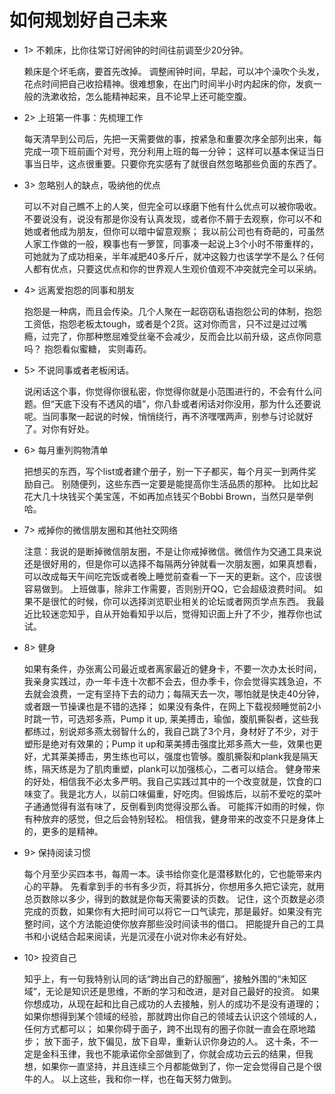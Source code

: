 # 如何规划好自己未来




- 1> 不赖床，比你往常订好闹钟的时间往前调至少20分钟。

    赖床是个坏毛病，要首先改掉。
调整闹钟时间，早起，可以冲个澡吹个头发，花点时间把自己收拾精神。很难想象，在出门时间半小时内起床的你，发疯一般的洗漱收拾，怎么能精神起来，且不论早上还可能空腹。
- 2> 上班第一件事：先梳理工作

     每天清早到公司后，先把一天需要做的事，按紧急和重要次序全部列出来，每完成一项下班前画个对号，充分利用上班的每一分钟；
这样可以基本保证当日事当日毕，这点很重要。只要你充实感有了就很自然忽略那些负面的东西了。

- 3> 忽略别人的缺点，吸纳他的优点

    可以不对自己瞧不上的人笑，但完全可以琢磨下他有什么优点可以被你吸收。
不要说没有，说没有那是你没有认真发现，或者你不屑于去观察，你可以不和她或者他成为朋友，但你可以暗中留意观察；
我以前公司也有奇葩的，可虽然人家工作做的一般，糗事也有一箩筐，同事凑一起说上3个小时不带重样的，可她就为了成功相亲，半年减肥40多斤斤，就冲这毅力也该学学不是么？任何人都有优点，只要这优点和你的世界观人生观价值观不冲突就完全可以采纳。

- 4> 远离爱抱怨的同事和朋友

    抱怨是一种病，而且会传染。几个人聚在一起窃窃私语抱怨公司的体制，抱怨工资低，抱怨老板太tough，或者是个2货。这对你而言，只不过是过过嘴瘾，过完了，你那种憋屈难受丝毫不会减少，反而会比以前升级，这点你同意吗？
抱怨看似蜜糖， 实则毒药。

- 5> 不说同事或者老板闲话。

    说闲话这个事，你觉得你很私密，你觉得你就是小范围进行的，不会有什么问题。但“天底下没有不透风的墙”，你八卦或者闲话对你没用，那为什么还要说呢。当同事聚一起说的时候，悄悄绕行，再不济嘿嘿两声，别参与讨论就好了。对你有好处。

- 6> 每月重列购物清单

    把想买的东西，写个list或者建个册子，别一下子都买，每个月买一到两件奖励自己。
别随便列，这些东西一定要是能提高你生活品质的那种。
比如比起花大几十块钱买个美宝莲，不如再加点钱买个Bobbi Brown，当然只是举例哈。

- 7> 戒掉你的微信朋友圈和其他社交网络

    注意：我说的是断掉微信朋友圈，不是让你戒掉微信。微信作为交通工具来说还是很好用的，但是你可以选择不每隔两分钟就看一次朋友圈，如果真想看，可以改成每天午间吃完饭或者晚上睡觉前查看一下一天的更新。这个，应该很容易做到。
上班做事，除非工作需要，否则别开QQ，它会超级浪费时间。
如果不是很忙的时候，你可以选择浏览职业相关的论坛或者网页学点东西。
我最近比较迷恋知乎，自从开始看知乎以后，觉得知识面上升了不少，推荐你也试试。

- 8> 健身

    如果有条件，办张离公司最近或者离家最近的健身卡，不要一次办太长时间，我亲身实践过，办一年卡连十次都不会去，但办季卡，你会觉得实践急迫，不去就会浪费，一定有坚持下去的动力；每隔天去一次，哪怕就是快走40分钟，或者跟一节操课也是不错的选择；
如果没有条件，在网上下载视频睡觉前2小时跳一节，可选郑多燕，Pump it up, 莱美搏击，瑜伽，腹肌撕裂者，这些我都练过，别说郑多燕太弱智什么的，我自己跳了3个月，身材好了不少，对于塑形是绝对有效果的；Pump it up和莱美搏击强度比郑多燕大一些，效果也更好，尤其莱美搏击，男生练也可以，强度也管够。腹肌撕裂和plank我是隔天练，隔天练是为了肌肉重塑，plank可以加强核心，二者可以结合。
健身带来的好处，相信我不必太多严明。我自己实践过其中的一个改变就是，饮食的口味变了。我是北方人，以前口味偏重，好吃肉。但锻炼后，以前不爱吃的菜叶子通通觉得有滋有味了，反倒看到肉觉得没那么香。
可能挥汗如雨的时候，你有种放弃的感觉，但之后会特别轻松。
相信我，健身带来的改变不只是身体上的，更多的是精神。

- 9> 保持阅读习惯

    每个月至少买四本书，每周一本。读书给你变化是潜移默化的，它也能带来内心的平静。
先看拿到手的书有多少页，将其拆分，你想用多久把它读完，就用总页数除以多少，得到的数就是你每天需要读的页数。
记住，这个页数是必须完成的页数，如果你有大把时间可以将它一口气读完，那是最好。如果没有完整时间，这个方法能迫使你放弃那些没时间读书的借口。
把能提升自己的工具书和小说结合起来阅读，光是沉浸在小说对你未必有好处。

- 10> 投资自己

    知乎上，有一句我特别认同的话“跨出自己的舒服圈”，接触外围的“未知区域”，无论是知识还是思维，不断的学习和改进，是对自己最好的投资。
如果你想成功，从现在起和比自己成功的人去接触，别人的成功不是没有道理的；
如果你想得到某个领域的经验，那就跨出你自己的领域去认识这个领域的人，任何方式都可以；
如果你碍于面子，跨不出现有的圈子你就一直会在原地踏步；
放下面子，放下偏见，放下自卑，重新认识你身边的人。
这十条，不一定是金科玉律，我也不能承诺你全部做到了，你就会成功云云的结果，但我想，如果你一直坚持，并且连续三个月都能做到了，你一定会觉得自己是个很牛的人。
以上这些，我和你一样，也在每天努力做到。

